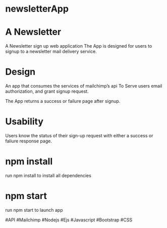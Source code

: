 # newsletterApp

# A Newsletter 

A Newsletter sign up web application The App is designed for users to signup to a newsletter mail delivery service. 

# Design 

An app that consumes the services of mailchimp’s api To Serve users email authorization, and grant signup request. 

The App returns a success or failure page after signup.

# Usability

Users know the status of their sign-up request with either a success or faliure response page.

# npm install

run npm install to install all dependencies

# npm start

run npm start to launch app

#API 
#Mailchimp 
#Nodejs 
#Ejs 
#Javascript 
#Bootstrap 
#CSS
